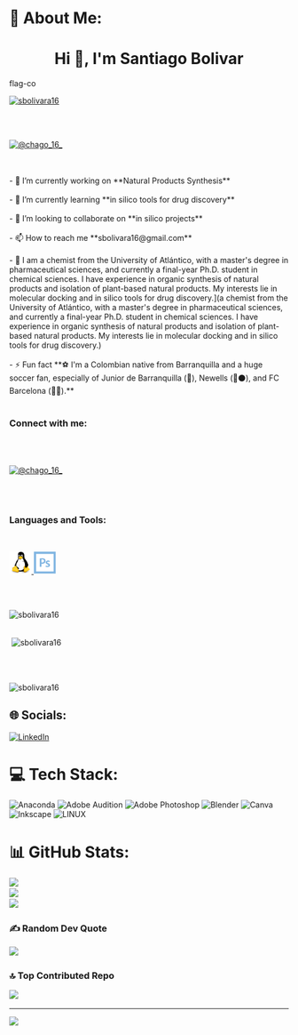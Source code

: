 # 💫 About Me:
<h1 align="center">Hi 👋, I'm Santiago Bolivar</h1> flag-co<br><p align="left"> <a href="https://github.com/ryo-ma/github-profile-trophy"><img src="https://github-profile-trophy.vercel.app/?username=sbolivara16" alt="sbolivara16" /></a> </p><br><br><p align="left"> <a href="https://twitter.com/@chago_16_" target="blank"><img src="https://img.shields.io/twitter/follow/@chago_16_?logo=twitter&style=for-the-badge" alt="@chago_16_" /></a> </p><br><br>- 🔭 I’m currently working on **Natural Products Synthesis**<br><br>- 🌱 I’m currently learning **in silico tools for drug discovery**<br><br>- 👯 I’m looking to collaborate on **in silico projects**<br><br>- 📫 How to reach me **sbolivara16@gmail.com**<br><br>- 📄 I am a chemist from the University of Atlántico, with a master's degree in pharmaceutical sciences, and currently a final-year Ph.D. student in chemical sciences. I have experience in organic synthesis of natural products and isolation of plant-based natural products. My interests lie in molecular docking and in silico tools for drug discovery.](a chemist from the University of Atlántico, with a master's degree in pharmaceutical sciences, and currently a final-year Ph.D. student in chemical sciences. I have experience in organic synthesis of natural products and isolation of plant-based natural products. My interests lie in molecular docking and in silico tools for drug discovery.)<br><br>- ⚡ Fun fact **⚽️ I'm a Colombian native from Barranquilla and a huge soccer fan, especially of Junior de Barranquilla (🦈), Newells (🔴⚫️), and FC Barcelona (🔵🔴).**<br><br><h3 align="left">Connect with me:</h3><br><p align="left"><br><a href="https://twitter.com/@chago_16_" target="blank"><img align="center" src="https://raw.githubusercontent.com/rahuldkjain/github-profile-readme-generator/master/src/images/icons/Social/twitter.svg" alt="@chago_16_" height="30" width="40" /></a><br></p><br><br><h3 align="left">Languages and Tools:</h3><br><p align="left"> <a href="https://www.linux.org/" target="_blank" rel="noreferrer"> <img src="https://raw.githubusercontent.com/devicons/devicon/master/icons/linux/linux-original.svg" alt="linux" width="40" height="40"/> </a> <a href="https://www.photoshop.com/en" target="_blank" rel="noreferrer"> <img src="https://raw.githubusercontent.com/devicons/devicon/master/icons/photoshop/photoshop-line.svg" alt="photoshop" width="40" height="40"/> </a> </p><br><br><p><img align="left" src="https://github-readme-stats.vercel.app/api/top-langs?username=sbolivara16&show_icons=true&locale=en&layout=compact" alt="sbolivara16" /></p><br><br><p>&nbsp;<img align="center" src="https://github-readme-stats.vercel.app/api?username=sbolivara16&show_icons=true&locale=en" alt="sbolivara16" /></p><br><br><p><img align="center" src="https://github-readme-streak-stats.herokuapp.com/?user=sbolivara16&" alt="sbolivara16" /></p>


## 🌐 Socials:
[![LinkedIn](https://img.shields.io/badge/LinkedIn-%230077B5.svg?logo=linkedin&logoColor=white)](https://linkedin.com/in/https://www.linkedin.com/in/santiago-bolivar-a-07b3b2143/) 

# 💻 Tech Stack:
![Anaconda](https://img.shields.io/badge/Anaconda-%2344A833.svg?style=for-the-badge&logo=anaconda&logoColor=white) ![Adobe Audition](https://img.shields.io/badge/Adobe%20Audition-9999FF.svg?style=for-the-badge&logo=Adobe%20Audition&logoColor=white) ![Adobe Photoshop](https://img.shields.io/badge/adobephotoshop-%2331A8FF.svg?style=for-the-badge&logo=adobephotoshop&logoColor=white) ![Blender](https://img.shields.io/badge/blender-%23F5792A.svg?style=for-the-badge&logo=blender&logoColor=white) ![Canva](https://img.shields.io/badge/Canva-%2300C4CC.svg?style=for-the-badge&logo=Canva&logoColor=white) ![Inkscape](https://img.shields.io/badge/Inkscape-e0e0e0?style=for-the-badge&logo=inkscape&logoColor=080A13) ![LINUX](https://img.shields.io/badge/Linux-FCC624?style=for-the-badge&logo=linux&logoColor=black)
# 📊 GitHub Stats:
![](https://github-readme-stats.vercel.app/api?username=sbolivara16&theme=dark&hide_border=false&include_all_commits=false&count_private=false)<br/>
![](https://github-readme-streak-stats.herokuapp.com/?user=sbolivara16&theme=dark&hide_border=false)<br/>
![](https://github-readme-stats.vercel.app/api/top-langs/?username=sbolivara16&theme=dark&hide_border=false&include_all_commits=false&count_private=false&layout=compact)

### ✍️ Random Dev Quote
![](https://quotes-github-readme.vercel.app/api?type=horizontal&theme=radical)

### 🔝 Top Contributed Repo
![](https://github-contributor-stats.vercel.app/api?username=sbolivara16&limit=5&theme=dark&combine_all_yearly_contributions=true)

---
[![](https://visitcount.itsvg.in/api?id=sbolivara16&icon=0&color=0)](https://visitcount.itsvg.in)

<!-- Proudly created with GPRM ( https://gprm.itsvg.in ) -->


